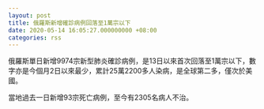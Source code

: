 ```yaml
---
layout: post
title: 俄羅斯新增確診病例回落至1萬宗以下
date: 2020-05-14 16:05:27.000000000 +08:00
categories: rss
---
```


俄羅斯單日新增9974宗新型肺炎確診病例，是13日以來首次回落至1萬宗以下，數字亦是今個月2日以來最少，累計25萬2200多人染病，是全球第二多，僅次於美國。

當地過去一日新增93宗死亡病例，至今有2305名病人不治。
